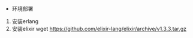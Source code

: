 + 环境部署
1. 安装erlang
2. 安装elixir
  wget https://github.com/elixir-lang/elixir/archive/v1.3.3.tar.gz
  

